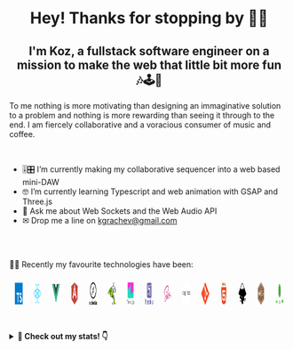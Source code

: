 <h1 align="center"> Hey! Thanks for stopping by 🙋‍♂️</h1>

<h2 align="center"> I'm Koz, a fullstack software engineer on a mission to make the web that little bit more fun
<br/>
🎶🕹👾
</h2>


<p>To me nothing is more motivating than designing an immaginative solution to a problem and nothing is more rewarding than seeing it through to the end.
I am fiercely collaborative and a voracious consumer of music and coffee.</p>
<br/>

- 🎚🎛 I’m currently making my collaborative sequencer into a web based mini-DAW
- 🤓 I’m currently learning Typescript and web animation with GSAP and Three.js
- 💬 Ask me about Web Sockets and the Web Audio API
- ✉ Drop me a line on kgrachev@gmail.com
<br/>
<br/>
<p>👨‍💻 Recently my favourite technologies have been:</p>
<div style="display:flex">
  <a style="margin:10px" href="ADDRESS_HERE" target="_blank"> <img src="./assets/typescript-plain.svg" alt="git" width="40" height="40"/> </a>
  <a style="margin:10px" href="ADDRESS_HERE" target="_blank"> <img src="./assets/react-original.svg" alt="git" width="40" height="40"/> </a>
  <a style="margin:10px" href="ADDRESS_HERE" target="_blank"> <img src="./assets/vuejs-original.svg" alt="git" width="40" height="40"/> </a>
  <a style="margin:10px" href="ADDRESS_HERE" target="_blank"> <img src="./assets/angularjs-plain.svg" alt="git" width="40" height="40"/> </a>
  <a style="margin:10px" href="ADDRESS_HERE" target="_blank"> <img src="./assets/socket_io-plain.svg" alt="git" width="40" height="40"/> </a>
  <a style="margin:10px" href="ADDRESS_HERE" target="_blank"> <img src="./assets/gsap-plain.svg" alt="git" width="40" height="40"/> </a>
  <a style="margin:10px" href="ADDRESS_HERE" target="_blank"> <img src="./assets/tone_js-original.svg" alt="git" width="40" height="40"/> </a>
  <a style="margin:10px" class="devicon" href="ADDRESS_HERE" target="_blank"> <img src="./assets/heroku-plain-wordmark.svg" alt="git" width="40" height="40"/> </a>
  <a style="margin:10px" href="ADDRESS_HERE" target="_blank"> <img src="./assets/sass-original.svg" alt="git" width="40" height="40"/> </a>
  <a style="margin:10px" href="ADDRESS_HERE" target="_blank"> <img src="./assets/express-original-wordmark.svg" alt="git" width="40" height="40"/> </a>
  <a style="margin:10px" href="ADDRESS_HERE" target="_blank"> <img src="./assets//git-plain.svg" alt="git" width="40" height="40"/> </a>
  <a style="margin:10px" href="ADDRESS_HERE" target="_blank"> <img src="./assets//html5-plain-wordmark.svg" alt="git" width="40" height="40"/> </a>
  <a style="margin:10px" href="ADDRESS_HERE" target="_blank"> <img src="./assets/inkscape-plain.svg" alt="git" width="40" height="40"/> </a>
  <a style="margin:10px" href="ADDRESS_HERE" target="_blank"> <img src="./assets/mocha-plain.svg" alt="git" width="40" height="40"/> </a>
  <a style="margin:10px" href="ADDRESS_HERE" target="_blank"> <img src="./assets/mongodb-plain-wordmark.svg" alt="git" width="40" height="40"/> </a>
</div>
<br/>
<br/>
<details>
  <summary><b> 👀 Check out my stats! 👇</b></summary>
<br />
<img height="180em" src="https://github-readme-stats.vercel.app/api?username=KozGrachev&show_icons=true&theme=vue&show_icons=true&hide_border=true&&count_private=true&include_all_commits=true" />
<br />
<img height="180em" src="https://github-readme-stats.vercel.app/api/top-langs/?username=KozGrachev&theme=vue&show_icons=true&hide_border=true&layout=compact&langs_count=8"/>
<!-- </div> -->
</details>
